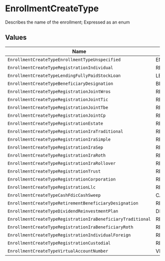 # EnrollmentCreateType

Describes the name of the enrollment; Expressed as an enum


## Values

| Name                                                        | Value                                                       |
| ----------------------------------------------------------- | ----------------------------------------------------------- |
| `EnrollmentCreateTypeEnrollmentTypeUnspecified`             | ENROLLMENT_TYPE_UNSPECIFIED                                 |
| `EnrollmentCreateTypeRegistrationIndividual`                | REGISTRATION_INDIVIDUAL                                     |
| `EnrollmentCreateTypeLendingFullyPaidStockLoan`             | LENDING_FULLY_PAID_STOCK_LOAN                               |
| `EnrollmentCreateTypeBeneficiaryDesignation`                | BENEFICIARY_DESIGNATION                                     |
| `EnrollmentCreateTypeRegistrationJointWros`                 | REGISTRATION_JOINT_WROS                                     |
| `EnrollmentCreateTypeRegistrationJointTic`                  | REGISTRATION_JOINT_TIC                                      |
| `EnrollmentCreateTypeRegistrationJointTbe`                  | REGISTRATION_JOINT_TBE                                      |
| `EnrollmentCreateTypeRegistrationJointCp`                   | REGISTRATION_JOINT_CP                                       |
| `EnrollmentCreateTypeRegistrationEstate`                    | REGISTRATION_ESTATE                                         |
| `EnrollmentCreateTypeRegistrationIraTraditional`            | REGISTRATION_IRA_TRADITIONAL                                |
| `EnrollmentCreateTypeRegistrationIraSimple`                 | REGISTRATION_IRA_SIMPLE                                     |
| `EnrollmentCreateTypeRegistrationIraSep`                    | REGISTRATION_IRA_SEP                                        |
| `EnrollmentCreateTypeRegistrationIraRoth`                   | REGISTRATION_IRA_ROTH                                       |
| `EnrollmentCreateTypeRegistrationIraRollover`               | REGISTRATION_IRA_ROLLOVER                                   |
| `EnrollmentCreateTypeRegistrationTrust`                     | REGISTRATION_TRUST                                          |
| `EnrollmentCreateTypeRegistrationCorporation`               | REGISTRATION_CORPORATION                                    |
| `EnrollmentCreateTypeRegistrationLlc`                       | REGISTRATION_LLC                                            |
| `EnrollmentCreateTypeCashFdicCashSweep`                     | CASH_FDIC_CASH_SWEEP                                        |
| `EnrollmentCreateTypeRetirementBeneficiaryDesignation`      | RETIREMENT_BENEFICIARY_DESIGNATION                          |
| `EnrollmentCreateTypeDividendReinvestmentPlan`              | DIVIDEND_REINVESTMENT_PLAN                                  |
| `EnrollmentCreateTypeRegistrationIraBeneficiaryTraditional` | REGISTRATION_IRA_BENEFICIARY_TRADITIONAL                    |
| `EnrollmentCreateTypeRegistrationIraBeneficiaryRoth`        | REGISTRATION_IRA_BENEFICIARY_ROTH                           |
| `EnrollmentCreateTypeRegistrationIndividualForeign`         | REGISTRATION_INDIVIDUAL_FOREIGN                             |
| `EnrollmentCreateTypeRegistrationCustodial`                 | REGISTRATION_CUSTODIAL                                      |
| `EnrollmentCreateTypeVirtualAccountNumber`                  | VIRTUAL_ACCOUNT_NUMBER                                      |